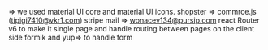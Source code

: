 => we used material UI core and material UI icons.
shopster => commrce.js (tipigi7410@vkr1.com)
stripe mail => wonacev134@pursip.com
react Router v6 to make it single page and handle routing between pages on the client side 
formik and yup=> to handle form 
